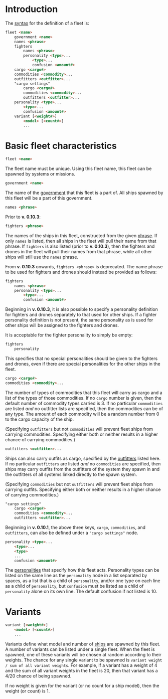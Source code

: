 # Introduction

The [syntax](DataFormat#grammar-specifications) for the definition of a fleet is:

```html
fleet <name>
	government <name>
	names <phrase>
	fighters
		names <phrase>
		personality <type>...
			<type>...
			confusion <amount#>
	cargo <cargo#>
	commodities <commodity>...
	outfitters <outfitter>...
	"cargo settings"
		cargo <cargo#>
		commodities <commodity>...
		outfitters <outfitter>...
	personality <type>...
		<type>...
		confusion <amount#>
	variant [<weight#>]
		<model> [<count#>]
		...
```

# Basic fleet characteristics

```html
fleet <name>
```

The fleet name must be unique. Using this fleet name, this fleet can be spawned by systems or missions.

```html
government <name>
```

The name of the [government](CreatingGovernments) that this fleet is a part of. All ships spawned by this fleet will be a part of this government.

```html
names <phrase>
```

Prior to **v. 0.10.3**:

```html
fighters <phrase>
```

The names of the ships in this fleet, constructed from the given [phrase](CreatingPhrases). If only `names` is listed, then all ships in the fleet will pull their name from that phrase. If `fighters` is also listed (prior to **v. 0.10.3**), then the fighters and drones in the fleet will pull their names from that phrase, while all other ships will still use the `names` phrase.

From **v. 0.10.3** onwards, `fighters <phrase>` is deprecated. The name phrase to be used for fighters and drones should instead be provided as follows:

```html
fighters
	names <phrase>
	personality <type>...
		<type>...
		confusion <amount#>
```

Beginning in **v. 0.10.3**, it is also possible to specify a personality definition for fighters and drones separately to that used for other ships.
If a fighter personality definition is not present, the same personality as is used for other ships will be assigned to the fighters and drones.

It is acceptable for the fighter personality to simply be empty:
```css
fighters
	personality
```
This specifies that no special personalities should be given to the fighters and drones, even if there are special personalities for the other ships in the fleet.

```html
cargo <cargo#>
commodities <commodity>...
```

The number of types of commodities that this fleet will carry as cargo and a list of the types of those commodities. If no `cargo` number is given, then the default number of commodity types carried is 3. If no particular `commodities` are listed _and_ no outfitter lists are specified, then the commodities can be of any type. The amount of each commodity will be a random number from 0 to the cargo capacity of the ship.

(Specifying `outfitters` but not `commodities` will prevent fleet ships from carrying commodities. Specifying either both or neither results in a higher chance of carrying commodities.)

```html
outfitters <outfitter>...
```

Ships can also carry outfits as cargo, specified by the [outfitters](CreatingOutfits#sales) listed here. If no particular `outfitters` are listed _and_ no `commodities` are specified, then ships may carry outfits from the outfitters of the system they spawn in and the outfitters of all systems linked directly to the spawn system.

(Specifying `commodities` but not `outfitters` will prevent fleet ships from carrying outfits. Specifying either both or neither results in a higher chance of carrying commodities.)

```html
"cargo settings"
	cargo <cargo#>
	commodities <commodity>...
	outfitters <outfitter>...
```

Beginning in **v. 0.10.1**, the above three keys, `cargo`, `commodities`, and `outfitters`, can also be defined under a `"cargo settings"` node.

```html
personality <type>...
	<type>...
	<type>
	...
	confusion <amount#>
```

The [personalities](ShipPersonalities) that specify how this fleet acts. Personality types can be listed on the same line as the `personality` node in a list separated by spaces, as a list that is a child of `personality`, and/or one type on each line as a child of `personality`, but `confusion` must be listed as a child of `personality` alone on its own line. The default confusion if not listed is 10.

# Variants

```html
variant [<weight#>]
	<model> [<count#>]
	...
```

Variants define what model and number of [ships](CreatingShips) are spawned by this fleet. A number of variants can be listed under a single fleet. When the fleet is spawned, one of these variants will be chosen at random according to their weights. The chance for any single variant to be spawned is `variant weight / sum of all variant weights`. For example, if a variant has a weight of 4 and the sum of all variant weights in the fleet is 20, then that variant has a 4/20 chance of being spawned.

If no weight is given for the variant (or no count for a ship model), then the weight (or count) is 1.